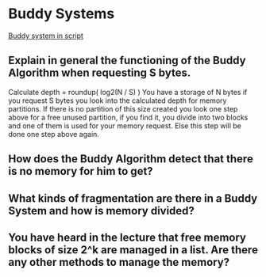 # Buddy Systems
[Buddy system in script](https://elearning.fhws.de/pluginfile.php/1086958/mod_resource/content/1/07_Memory.pdf#Outline0.1.3.35)

## Explain in general the functioning of the Buddy Algorithm when requesting S bytes.
Calculate depth = roundup( log2(N / S) )
You have a storage of N bytes if you request S bytes you look into the calculated depth for memory partitions. If there is no partition of this size created you look one step above for a free unused partition, if you find it, you divide into two blocks and one of them is used for your memory request. Else this step will be done one step above again. 

## How does the Buddy Algorithm detect that there is no memory for him to get?

## What kinds of fragmentation are there in a Buddy System and how is memory divided?

## You have heard in the lecture that free memory blocks of size 2^k are managed in a list.  Are there any other methods to manage the memory?
